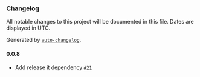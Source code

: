 ### Changelog

All notable changes to this project will be documented in this file. Dates are displayed in UTC.

Generated by [`auto-changelog`](https://github.com/CookPete/auto-changelog).

#### 0.0.8

- Add release it dependency [`#21`](https://github.com/rive-app/rive-react/pull/21)
